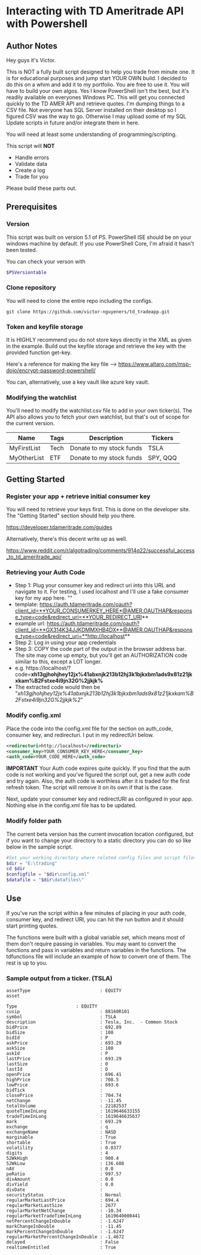 # **Interacting with TD Ameritrade API with Powershell**

## Author Notes
Hey guys it's Victor. 

This is NOT a fully built script designed to help you trade from minute one. It is for educational purposes and jump start YOUR OWN build. I decided to do this on a whim and add it to my portfolio. You are free to use it. You will have to build your own algos. Yes I know PowerShell isn't the best, but it's readily available on everyones Windows PC. This will get you connected quickly to the TD AMER API and retrieve quotes. I'm dumping things to a CSV file. Not everyone has SQL Server installed on their desktop so I figured CSV was the way to go. Otherwise I may upload some of my SQL Update scripts in future and/or integrate them in here. 

You will need at least some understanding of programming/scripting.

This script will **NOT**
* Handle errors
* Validate data
* Create a log
* Trade for you

Please build these parts out. 

## Prerequisites

### Version
This script was built on version 5.1 of PS. PowerShell ISE should be on your windows machine by default. If you use PowerShell Core, I'm afraid it hasn't been tested.

You can check your verson with 
```powershell
$PSVersiontable
 ```
### Clone repository
You will need to clone the entire repo including the configs.

```ssh
git clone https://github.com/victor-nguyeners/td_tradeapp.git
```

### Token and keyfile storage
It is HIGHLY recommend you do not store keys directly in the XML as given in the example. Build out the keyfile storage and retrieve the key with the provided function get-key.

Here's a reference for making the key file --> https://www.altaro.com/msp-dojo/encrypt-password-powershell/ 

You can, alternatively, use a key vault like azure key vault.

### Modifying the watchlist
You'll need to modify the watchlist.csv file to add in your own ticker(s). The API also allows you to fetch your own watchlist, but that's out of scope for the current version.

| Name | Tags | Description | Tickers
| ------------- | ------------- |------------- |------------- |
| MyFirstList | Tech | Donate to my stock funds | TSLA |
| MyOtherList | ETF | Donate to my stock funds | SPY, QQQ |


## Getting Started

### Register your app + retrieve initial consumer key

You will need to retrieve your keys first. This is done on the developer site. The "Getting Started" section should help you there. 

https://developer.tdameritrade.com/guides

Alternatively, there's this decent write up as well.

https://www.reddit.com/r/algotrading/comments/914q22/successful_access_to_td_ameritrade_api/

### Retrieving your Auth Code

* Step 1: Plug your consumer key and redirect uri into this URL and navigate to it. For testing, I used localhost and I'll use a fake consumer key for my app here.  ""
 * template: https://auth.tdameritrade.com/oauth?client_id=**YOUR_CONSUMERKEY_HERE*@AMER.OAUTHAP&response_type=code&redirect_uri=**YOUR_REDIRECT_URI**
 * example url: https://auth.tdameritrade.com/oauth?client_id=**GX314K34JJKDMMXHB4DX**@AMER.OAUTHAP&response_type=code&redirect_uri=**http://localhost**
* Step 2: Log in using your app credentials
* Step 3: COPY the code part of the output in the browser address bar. The site may come up empty, but you'll get an AUTHORIZATION code similar to this, except a LOT longer.
 * e.g. https://localhost/?code=**xh13gjhohjhey12jx%41abxnjk213b12hj3k1bjkxbm1ads9x81z21jkxkam%B2Fstxe4i9jn32G%2jjkjk%**
 * The extracted code would then be "_xh13gjhohjhey12jx%41abxnjk213b12hj3k1bjkxbm1ads9x81z21jkxkam%B2Fstxe4i9jn32G%2jjkjk%2_"

### Modify config.xml
Place the code into the config.xml file for the section on auth_code, consumer key, and redirecturi. I put in my redirectUri below.
```xml
<redirecturi>http://localhost</redirecturi>
<consumer_key>YOUR_CONSUMER_KEY_HERE</consumer_key>
<auth_code>YOUR_CODE_HERE</auth_code>
```
**IMPORTANT** Your Auth code expires quite quickly. If you find that the auth code is not working and you've figured the script out, get a new auth code and try again.
Also, the auth code is worthless after it is traded for the first refresh token. The script will remove it on its own if that is the case.

Next, update your consumer key and redirectURI as configured in your app. Nothing else in the config.xml file has to be updated. 

### Modify folder path
The current beta version has the current invocation location configured, but if you want to change your directory to a static directory you can do so like below in the sample script.

```powershell
#Set your working directory where related config files and script files are held. 
$dir = "E:\trading"
cd $dir
$configfile = "$dir\config.xml"
$datafile = "$dir\datafiles\"
```

## Use

If you've run the script within a few minutes of placing in your auth code, consumer key, and redirect URI,  you can hit the run button and it should start printing quotes. 

The functions were built with a global variable set, which means most of them don't require passing in variables. You may want to convert the functions and pass in variables and return variables in the functions. The tdfunctions file will include an example of how to convert one of them. The rest is up to you.


### Sample output from a ticker. (TSLA)
```
assetType                          : EQUITY
asset

Type                      : EQUITY
cusip                              : 88160R101
symbol                             : TSLA
description                        : Tesla, Inc.  - Common Stock
bidPrice                           : 692.89
bidSize                            : 100
bidId                              : P
askPrice                           : 693.29
askSize                            : 100
askId                              : P
lastPrice                          : 693.29
lastSize                           : 0
lastId                             : D
openPrice                          : 696.41
highPrice                          : 708.5
lowPrice                           : 693.6
bidTick                            :
closePrice                         : 704.74
netChange                          : -11.45
totalVolume                        : 22182537
quoteTimeInLong                    : 1619646633155
tradeTimeInLong                    : 1619646635637
mark                               : 693.29
exchange                           : q
exchangeName                       : NASD
marginable                         : True
shortable                          : True
volatility                         : 0.0377
digits                             : 4
52WkHigh                           : 900.4
52WkLow                            : 136.608
nAV                                : 0.0
peRatio                            : 997.57
divAmount                          : 0.0
divYield                           : 0.0
divDate                            :
securityStatus                     : Normal
regularMarketLastPrice             : 694.4
regularMarketLastSize              : 2677
regularMarketNetChange             : -10.34
regularMarketTradeTimeInLong       : 1619640000441
netPercentChangeInDouble           : -1.6247
markChangeInDouble                 : -11.45
markPercentChangeInDouble          : -1.6247
regularMarketPercentChangeInDouble : -1.4672
delayed                            : False
realtimeEntitled                   : True
```

	
